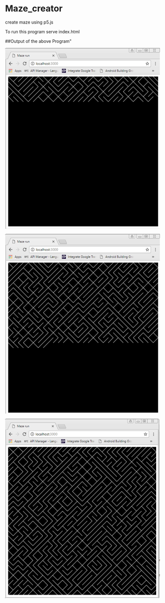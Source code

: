 # Maze_creator
create maze using p5.js

To run this program serve index.html

##Output of the above Program"

![alt text](screenshots/image1.jpg "Output of the above Program")

![alt text](screenshots/image2.jpg "Output of the above Program")

![alt text](screenshots/images3.jpg "Output of the above Program")
